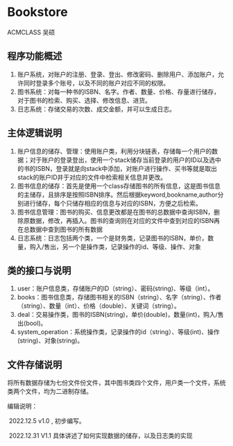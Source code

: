 # Bookstore

ACMCLASS 吴硕

## 	程序功能概述

1. 账户系统，对账户的注册、登录、登出、修改密码、删除用户、添加账户，允许同时登录多个账号，以及不同的账户对应不同的权限。
2. 图书系统：对每一种书的ISBN、名字。作者、数量、价格、存量进行储存，对于图书的检索、购买、选择、修改信息、进货。
3. 日志系统：存储交易的次数、成交金额，并可以生成日志。

## 	主体逻辑说明

1. 账户信息的储存、管理：使用账户类，利用分块链表，存储每一个用户的数据；对于账户的登录登出，使用一个stack储存当前登录的用户的ID以及选中的书的ISBN，登录就是向stack中添加，对账户进行操作、买书等就是取出stack的账户ID并于对应的文件中检索相关信息并更改。
2. 图书信息的储存：首先是使用一个class存储图书的所有信息，这是图书信息的主储存，且排序是按照ISBN排序。然后根据keyword,bookname,author分别进行储存，每个只储存相应的信息与对应的ISBN，方便之后检索。
3. 图书信息管理：图书的购买、信息更改都是在图书的总数据中查询ISBN，删除原数据，修改，再插入。图书的查询则在对应的文件中查到对应的ISBN再在总数据中查到图书的所有数据
4. 日志系统：日志包括两个类，一个是财务类，记录图书的ISBN，单价，数量，购入/售出，另一个是操作类，记录操作的id、等级、操作、对象

## 	类的接口与说明

1. user：账户信息类，存储账户的ID（string）、密码(string)、等级（int）。
2. books：图书信息类，存储图书相关的ISBN（string）、名字（string）、作者（string）、数量（int）、价格（double）、关键词（string）。
3. deal：交易操作类，图书的ISBN(string)，单价(double)，数量(int)，购入/售出(bool)。
4. system_operation：系统操作类，记录操作的id（string）、等级(int)、操作(string)、对象(string)。

## 文件存储说明

将所有数据存储为七份文件份文件，其中图书类四个文件，用户类一个文件，系统类两个文件，均为二进制存储。



编辑说明：

​	2022.12.5   v1.0 , 初步编写。

​	2022.12.31 V1.1 具体讲述了如何实现数据的储存，以及日志类的实现
